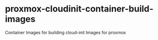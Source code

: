 # proxmox-cloudinit-container-build-images
Container Images for building cloud-init Images for proxmox
